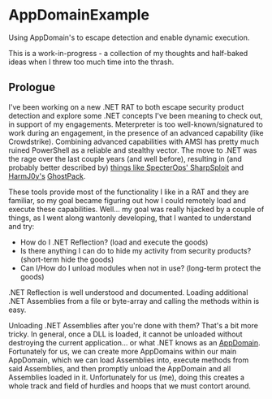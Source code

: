 # AppDomainExample
Using AppDomain's to escape detection and enable dynamic execution.

This is a work-in-progress - a collection of my thoughts and half-baked ideas when I threw too much time into the thrash.

## Prologue
I've been working on a new .NET RAT to both escape security product detection and explore some .NET concepts I've been meaning to check out, in support of my engagements. Meterpreter is too well-known/signatured to work during an engagement, in the presence of an advanced capability (like Crowdstrike). Combining advanced capabilities with AMSI has pretty much ruined PowerShell as a reliable and stealthy vector. The move to .NET was the rage over the last couple years (and well before), resulting in (and probably better described by) [things like SpecterOps' SharpSploit](https://posts.specterops.io/introducing-sharpsploit-a-c-post-exploitation-library-5c7be5f16c51) and [HarmJ0y's](https://github.com/HarmJ0y) [GhostPack](https://github.com/GhostPack). 

These tools provide most of the functionality I like in a RAT and they are familiar, so my goal became figuring out how I could remotely load and execute these capabilities. Well... my goal was really hijacked by a couple of things, as I went along wantonly developing, that I wanted to understand and try:
- How do I .NET Reflection? (load and execute the goods)
- Is there anything I can do to hide my activity from security products? (short-term hide the goods)
- Can I/How do I unload modules when not in use? (long-term protect the goods)

.NET Reflection is well understood and documented. Loading additional .NET Assemblies from a file or byte-array and calling the methods within is easy. 

Unloading .NET Assemblies after you're done with them? That's a bit more tricky. In general, once a DLL is loaded, it cannot be unloaded without destroying the current application... or what .NET knows as an [AppDomain](https://docs.microsoft.com/en-us/dotnet/api/system.appdomain?redirectedfrom=MSDN&view=netframework-4.7.2). Fortunately for us, we can create more AppDomains within our main AppDomain, which we can load Assemblies into, execute methods from said Assemblies, and then promptly unload the AppDomain and all Assemblies loaded in it. Unfortunately for us (me), doing this creates a whole track and field of hurdles and hoops that we must contort around.
